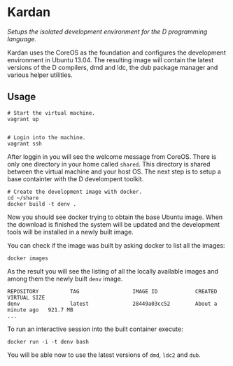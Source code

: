 # Kardan

_Setups the isolated development environment for the D programming language._

Kardan uses the CoreOS as the foundation and configures the development environment in Ubuntu 13.04. The resulting image will contain the latest versions of the D compilers, dmd and ldc, the dub package manager and various helper utilities.


## Usage

    # Start the virtual machine.
    vagrant up


    # Login into the machine.
    vagrant ssh

After loggin in you will see the welcome message from CoreOS. There is only one directory in your home called `shared`. This directory is shared between the virtual machine and your host OS. The next step is to setup a base containter with the D develompent toolkit.
    
    # Create the development image with docker.
    cd ~/share
    docker build -t denv .
    
Now you should see docker trying to obtain the base Ubuntu image. When the download is finished the system will be updated and the development tools will be installed in a newly built image.

You can check if the image was built by asking docker to list all the images:

    docker images
    
As the result you will see the listing of all the locally available images and among them the newly built `denv` image.
    
    REPOSITORY          TAG                 IMAGE ID            CREATED              VIRTUAL SIZE
    denv                latest              28449a03cc52        About a minute ago   921.7 MB
    ...

To run an interactive session into the built container execute:

    docker run -i -t denv bash
    
You will be able now to use the latest versions of `dmd`, `ldc2` and `dub`.

    


